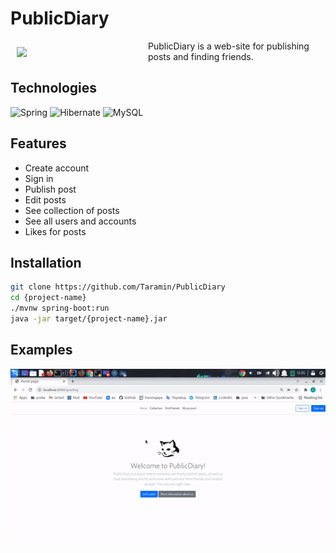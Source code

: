 # PublicDiary <a name = "header"></a>


<img src="https://sun9-41.userapi.com/sun9-87/impg/IWjkZ6CCjDe6svepgVqhuESYwQb3Sq-be57Q-g/FhowAI9vxRg.jpg?size=600x600&quality=95&sign=0c7031c60e77a90e639f1caf390fce0b&type=album" align="left" width="200" hspace="10" vspace="10">
PublicDiary is a web-site for publishing posts and finding friends.<br/> 



## Technologies <a name = "table"></a>
![Spring](https://img.shields.io/badge/-Spring-EAE5E9?style=for-the-badge&logo=Spring&logoColor=504099)
![Hibernate](https://img.shields.io/badge/-Hibernate-EAE5E9?style=for-the-badge&logo=Hibernate&logoColor=504099)
![MySQL](https://img.shields.io/badge/-MySQL-EAE5E9?style=for-the-badge&logo=MySQL&logoColor=504099)


## Features <a name = "table"></a>

- Create account
- Sign in
- Publish post
- Edit posts
- See collection of posts
- See all users and accounts
- Likes for posts

## Installation <a name = "install"></a>

```sh
git clone https://github.com/Taramin/PublicDiary
cd {project-name}
./mvnw spring-boot:run
java -jar target/{project-name}.jar
```


## Examples <a name = "build"></a>
<img src="ezgif.com-gif-maker.gif">

